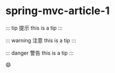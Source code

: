 # spring-mvc-article-1


::: tip 提示
this is a tip
:::

::: warning 注意
this is a tip
:::

::: danger 警告
this is a tip
:::


:smile: